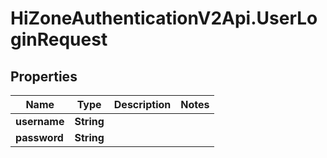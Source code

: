 # HiZoneAuthenticationV2Api.UserLoginRequest

## Properties

Name | Type | Description | Notes
------------ | ------------- | ------------- | -------------
**username** | **String** |  | 
**password** | **String** |  | 


